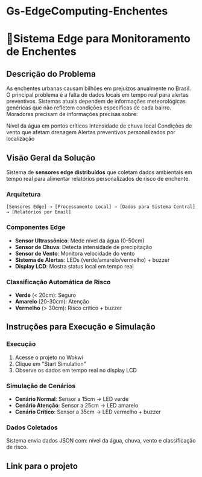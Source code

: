 # Gs-EdgeComputing-Enchentes
# 🌊Sistema Edge para Monitoramento de Enchentes

## Descrição do Problema

As enchentes urbanas causam bilhões em prejuízos anualmente no Brasil. O principal problema é a falta de dados locais em tempo real para alertas preventivos. Sistemas atuais dependem de informações meteorológicas genéricas que não refletem condições específicas de cada bairro.
Moradores precisam de informações precisas sobre:

Nível da água em pontos críticos
Intensidade de chuva local
Condições de vento que afetam drenagem
Alertas preventivos personalizados por localização

## Visão Geral da Solução

Sistema de **sensores edge distribuídos** que coletam dados ambientais em tempo real para alimentar relatórios personalizados de risco de enchente.

### Arquitetura
```
[Sensores Edge] → [Processamento Local] → [Dados para Sistema Central] → [Relatórios por Email]
```

### Componentes Edge
- **Sensor Ultrassônico**: Mede nível da água (0-50cm)
- **Sensor de Chuva**: Detecta intensidade de precipitação
- **Sensor de Vento**: Monitora velocidade do vento
- **Sistema de Alertas**: LEDs (verde/amarelo/vermelho) + buzzer
- **Display LCD**: Mostra status local em tempo real

### Classificação Automática de Risco
- **Verde** (< 20cm): Seguro
- **Amarelo** (20-30cm): Atenção  
- **Vermelho** (> 30cm): Risco crítico + buzzer

## Instruções para Execução e Simulação

### Execução
1. Acesse o projeto no Wokwi
2. Clique em "Start Simulation"
3. Observe os dados em tempo real no display LCD

### Simulação de Cenários
- **Cenário Normal**: Sensor a 15cm → LED verde
- **Cenário Atenção**: Sensor a 25cm → LED amarelo  
- **Cenário Crítico**: Sensor a 35cm → LED vermelho + buzzer

### Dados Coletados
Sistema envia dados JSON com: nível da água, chuva, vento e classificação de risco.

## Link para o projeto

